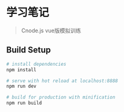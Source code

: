 # 学习笔记

> Cnode.js vue版模拟训练

## Build Setup

``` bash
# install dependencies
npm install

# serve with hot reload at localhost:8888
npm run dev

# build for production with minification
npm run build
